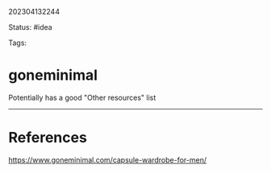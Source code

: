 202304132244

Status: #idea

Tags:

# goneminimal

Potentially has a good "Other resources" list

---
# References

https://www.goneminimal.com/capsule-wardrobe-for-men/